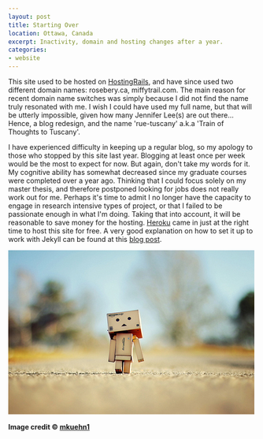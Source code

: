 ```yaml
---
layout: post
title: Starting Over
location: Ottawa, Canada
excerpt: Inactivity, domain and hosting changes after a year.
categories:
- website
---
```


This site used to be hosted on [HostingRails](http://hostingrails.com/), and have since used two different domain names: rosebery.ca, miffytrail.com. The main reason for recent domain name switches was simply because I did not find the name truly resonated with me. I wish I could have used my full name, but that will be utterly impossible, given how many Jennifer Lee(s) are out there... Hence, a blog redesign, and the name 'rue-tuscany' a.k.a 'Train of Thoughts to Tuscany'.

I have experienced difficulty in keeping up a regular blog, so my apology to those who stopped by this site last year. Blogging at least once per week would be the most to expect for now. But again, don't take my words for it. My cognitive ability has somewhat decreased since my graduate courses were completed over a year ago. Thinking that I could focus solely on my master thesis, and therefore postponed looking for jobs does not really work out for me. Perhaps it's time to admit I no longer have the capacity to engage in research intensive types of project, or that I failed to be passionate enough in what I'm doing. Taking that into account, it will be reasonable to save money for the hosting. [Heroku](http://heroku.com/) came in just at the right time to host this site for free. A very good explanation on how to set it up to work with Jekyll can be found at this [blog post](http://datamangling.com/2010/07/Jekyll-on-Heroku). 

<div class="image_and_caption">
  <p><img src="/images/restart.jpg" alt="restart" title="Starting All Over Again"/></p>
  <b>Image credit © <a href="http://www.flickr.com/photos/mkuehn1/">mkuehn1</a></b>
</div>
